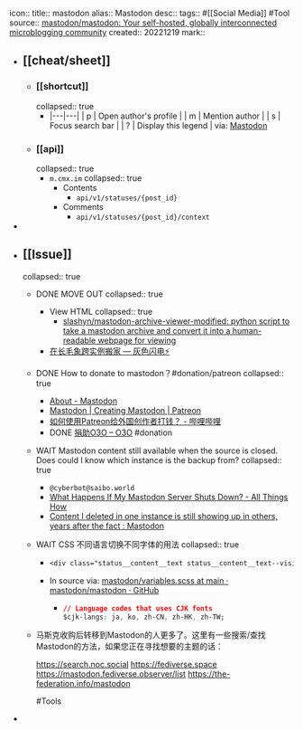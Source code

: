 icon:: 
title:: mastodon
alias:: Mastodon
desc:: 
tags:: #[[Social Media]] #Tool
source:: [mastodon/mastodon: Your self-hosted, globally interconnected microblogging community](https://github.com/mastodon/mastodon)
created:: 20221219
mark::

- ## [[cheat/sheet]]
  - ### [[shortcut]]
    collapsed:: true
    - |---|---|
      | p | Open author's profile |
      | m | Mention author |
      | s | Focus search bar |
      | ? | Display this legend |
      via: [Mastodon](https://mastodon.social/keyboard-shortcuts)
  - ### [[api]]
    collapsed:: true
    - `m.cmx.im`
      collapsed:: true
      - Contents
        - `api/v1/statuses/{post_id}`
      - Comments
        - `api/v1/statuses/{post_id}/context`
-
- ## [[Issue]]
  collapsed:: true
  - DONE MOVE OUT
    collapsed:: true
    - View HTML
      collapsed:: true
      - [slashyn/mastodon-archive-viewer-modified: python script to take a mastodon archive and convert it into a human-readable webpage for viewing](https://github.com/slashyn/mastodon-archive-viewer-modified)
    - [在长毛象跨实例搬家 — 灰色闪电⚡](https://writee.org/hui-se-shan-dian/zai-chang-mao-xiang-kua-shi-li-ban-jia)
  - DONE How to donate to mastodon？#donation/patreon
    collapsed:: true
    - [About - Mastodon](https://mastodon.social/about)
    - [Mastodon | Creating Mastodon | Patreon](https://www.patreon.com/mastodon)
    - [如何使用Patreon给外国创作者打钱？ - 哔哩哔哩](https://www.bilibili.com/read/cv3684028)
    - DONE [捐助O3O – O3O](https://o3o.foundation/donate/) #donation
  - WAIT Mastodon content still available when the source is closed. Does could I know which instance is the backup from?
    collapsed:: true
    - `@cyberbot@saibo.world`
    - [What Happens If My Mastodon Server Shuts Down? - All Things How](https://allthings.how/what-happens-if-my-mastodon-server-shuts-down/)
    - [Content I deleted in one instance is still showing up in others, years after the fact : Mastodon](https://www.reddit.com/r/Mastodon/comments/10mta5v/content_i_deleted_in_one_instance_is_still/)
  - WAIT CSS 不同语言切换不同字体的用法
    collapsed:: true
    - ```css
      <div class="status__content__text status__content__text--visible translate" lang="ja"><p>xxxx</p></div>
      ```
    - In source via: [mastodon/variables.scss at main · mastodon/mastodon · GitHub](https://github.com/mastodon/mastodon/blob/main/app/javascript/styles/mastodon/variables.scss)
      - ```css
        // Language codes that uses CJK fonts
        $cjk-langs: ja, ko, zh-CN, zh-HK, zh-TW;
        ```
  - 马斯克收购后转移到Mastodon的人更多了。这里有一些搜索/查找Mastodon的方法，如果您正在寻找想要的主题的话：
    
    https://search.noc.social
    https://fediverse.space
    https://mastodon.fediverse.observer/list
    https://the-federation.info/mastodon
    
    #Tools
-